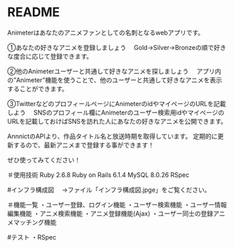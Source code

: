 # README
Animeterはあなたのアニメファンとしての名刺となるwebアプリです。

①あなたの好きなアニメを登録しましょう
　Gold→Silver→Bronzeの順で好きな度合に応じて登録できます。

②他のAnimeterユーザーと共通して好きなアニメを探しましょう
　アプリ内の”Animeter”機能を使うことで、他のユーザーと共通して好きなアニメを表示することができます。

③TwitterなどのプロフィールページにAnimeterのidやマイページのURLを記載しよう
　SNSのプロフィール欄にAnimeterのユーザー検索用idやマイページのURLを記載しておけばSNSを訪れた人にあなたの好きなアニメを公開できます。

AnnnictのAPIより、作品タイトル名と放送時期を取得しています。
定期的に更新するので、最新アニメまで登録する事ができます！

ぜひ使ってみてください！

＃使用技術
    Ruby 2.6.8
    Ruby on Rails 6.1.4
    MySQL 8.0.26 
    RSpec

#インフラ構成図
　→ファイル「インフラ構成図.jpge」をご覧ください。

＃機能一覧
    ・ユーザー登録、ログイン機能
    ・ユーザー検索機能
    ・ユーザー情報編集機能
    ・アニメ検索機能
    ・アニメ登録機能(Ajax)
    ・ユーザー同士の登録アニメマッチング機能


#テスト
 ・RSpec
